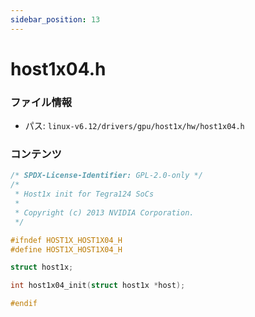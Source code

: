 ```yaml
---
sidebar_position: 13
---
```

# host1x04.h

### ファイル情報

- パス: `linux-v6.12/drivers/gpu/host1x/hw/host1x04.h`

### コンテンツ

```h
/* SPDX-License-Identifier: GPL-2.0-only */
/*
 * Host1x init for Tegra124 SoCs
 *
 * Copyright (c) 2013 NVIDIA Corporation.
 */

#ifndef HOST1X_HOST1X04_H
#define HOST1X_HOST1X04_H

struct host1x;

int host1x04_init(struct host1x *host);

#endif

```
